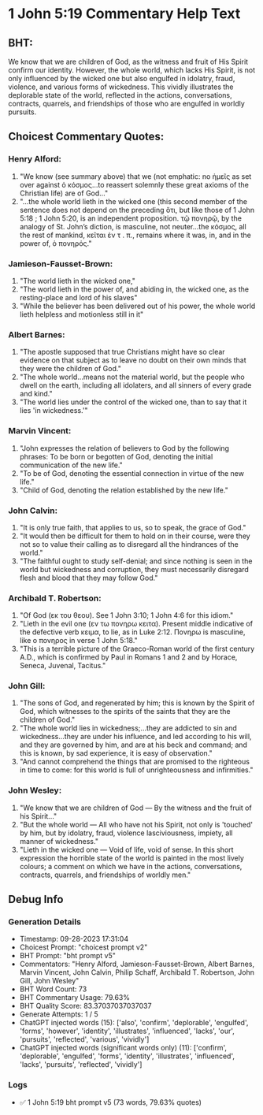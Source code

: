 # 1 John 5:19 Commentary Help Text

## BHT:
We know that we are children of God, as the witness and fruit of His Spirit confirm our identity. However, the whole world, which lacks His Spirit, is not only influenced by the wicked one but also engulfed in idolatry, fraud, violence, and various forms of wickedness. This vividly illustrates the deplorable state of the world, reflected in the actions, conversations, contracts, quarrels, and friendships of those who are engulfed in worldly pursuits.

## Choicest Commentary Quotes:
### Henry Alford:
1. "We know (see summary above) that we (not emphatic: no ἡμεῖς as set over against ὁ κόσμος...to reassert solemnly these great axioms of the Christian life) are of God..."
2. "...the whole world lieth in the wicked one (this second member of the sentence does not depend on the preceding ὅτι, but like those of 1 John 5:18 ; 1 John 5:20, is an independent proposition. τῷ πονηρῷ, by the analogy of St. John’s diction, is masculine, not neuter...the κόσμος, all the rest of mankind, κεῖται ἐν τ . π., remains where it was, in, and in the power of, ὁ πονηρός."

### Jamieson-Fausset-Brown:
1. "The world lieth in the wicked one,"
2. "The world lieth in the power of, and abiding in, the wicked one, as the resting-place and lord of his slaves"
3. "While the believer has been delivered out of his power, the whole world lieth helpless and motionless still in it"

### Albert Barnes:
1. "The apostle supposed that true Christians might have so clear evidence on that subject as to leave no doubt on their own minds that they were the children of God."
2. "The whole world...means not the material world, but the people who dwell on the earth, including all idolaters, and all sinners of every grade and kind."
3. "The world lies under the control of the wicked one, than to say that it lies 'in wickedness.'"


### Marvin Vincent:
1. "John expresses the relation of believers to God by the following phrases: To be born or begotten of God, denoting the initial communication of the new life."
2. "To be of God, denoting the essential connection in virtue of the new life."
3. "Child of God, denoting the relation established by the new life."

### John Calvin:
1. "It is only true faith, that applies to us, so to speak, the grace of God."
2. "It would then be difficult for them to hold on in their course, were they not so to value their calling as to disregard all the hindrances of the world."
3. "The faithful ought to study self-denial; and since nothing is seen in the world but wickedness and corruption, they must necessarily disregard flesh and blood that they may follow God."

### Archibald T. Robertson:
1. "Of God (εκ του θεου). See 1 John 3:10; 1 John 4:6 for this idiom."
2. "Lieth in the evil one (εν τω πονηρω κειτα). Present middle indicative of the defective verb κειμα, to lie, as in Luke 2:12. Πονηρω is masculine, like ο πονηρος in verse 1 John 5:18."
3. "This is a terrible picture of the Graeco-Roman world of the first century A.D., which is confirmed by Paul in Romans 1 and 2 and by Horace, Seneca, Juvenal, Tacitus."

### John Gill:
1. "The sons of God, and regenerated by him; this is known by the Spirit of God, which witnesses to the spirits of the saints that they are the children of God."
2. "The whole world lies in wickedness;...they are addicted to sin and wickedness...they are under his influence, and led according to his will, and they are governed by him, and are at his beck and command; and this is known, by sad experience, it is easy of observation."
3. "And cannot comprehend the things that are promised to the righteous in time to come: for this world is full of unrighteousness and infirmities."

### John Wesley:
1. "We know that we are children of God — By the witness and the fruit of his Spirit..." 
2. "But the whole world — All who have not his Spirit, not only is 'touched' by him, but by idolatry, fraud, violence lasciviousness, impiety, all manner of wickedness." 
3. "Lieth in the wicked one — Void of life, void of sense. In this short expression the horrible state of the world is painted in the most lively colours; a comment on which we have in the actions, conversations, contracts, quarrels, and friendships of worldly men."


## Debug Info
### Generation Details
- Timestamp: 09-28-2023 17:31:04
- Choicest Prompt: "choicest prompt v2"
- BHT Prompt: "bht prompt v5"
- Commentators: "Henry Alford, Jamieson-Fausset-Brown, Albert Barnes, Marvin Vincent, John Calvin, Philip Schaff, Archibald T. Robertson, John Gill, John Wesley"
- BHT Word Count: 73
- BHT Commentary Usage: 79.63%
- BHT Quality Score: 83.37037037037037
- Generate Attempts: 1 / 5
- ChatGPT injected words (15):
	['also', 'confirm', 'deplorable', 'engulfed', 'forms', 'however', 'identity', 'illustrates', 'influenced', 'lacks', 'our', 'pursuits', 'reflected', 'various', 'vividly']
- ChatGPT injected words (significant words only) (11):
	['confirm', 'deplorable', 'engulfed', 'forms', 'identity', 'illustrates', 'influenced', 'lacks', 'pursuits', 'reflected', 'vividly']

### Logs
- ✅ 1 John 5:19 bht prompt v5 (73 words, 79.63% quotes)